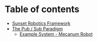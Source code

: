 # Table of contents

* [Sunset Robotics Framework](README.md)
* [The Pub / Sub Paradigm](the-pub-sub-paradigm/README.md)
  * [Example System - Mecanum Robot](the-pub-sub-paradigm/example-system-mecanum-robot.md)
